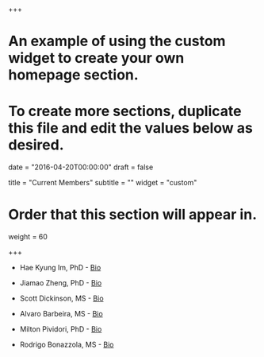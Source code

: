 +++
# An example of using the custom widget to create your own homepage section.
# To create more sections, duplicate this file and edit the values below as desired.

date = "2016-04-20T00:00:00"
draft = false

title = "Current Members"
subtitle = ""
widget = "custom"

# Order that this section will appear in.
weight = 60

+++


- Hae Kyung Im, PhD - [Bio](#about)  

- Jiamao Zheng, PhD - [Bio](https://github.com/jiamaozheng)

- Scott Dickinson, MS - [Bio](https://github.com/ScottPDickinson)

- Alvaro Barbeira, MS - [Bio](https://github.com/heroico)

- Milton Pividori, PhD - [Bio](https://github.com/miltondp)

- Rodrigo Bonazzola, MS - [Bio](https://github.com/rbonazzola)
